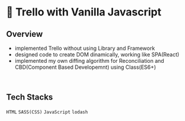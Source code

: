 # 🔭 Trello with Vanilla Javascript

## Overview
- implemented Trello without using Library and Framework
- designed code to create DOM dinamically, working like SPA(React)
- implemented my own diffing algorithm for Reconciliation and CBD(Component Based Developemnt) using Class(ES6+)

<br/>

## Tech Stacks
`HTML` `SASS(CSS)` `JavaScript` `lodash`


